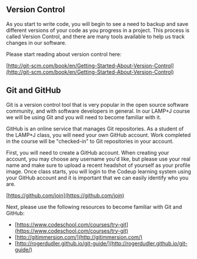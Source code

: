 ## Version Control

As you start to write code, you will begin to see a need to backup and save different versions of your code as you progress in a project. This process is called Version Control, and there are many tools available to help us track changes in our software.

Please start reading about version control here:

[http://git-scm.com/book/en/Getting-Started-About-Version-Control](http://git-scm.com/book/en/Getting-Started-About-Version-Control)

## Git and GitHub

Git is a version control tool that is very popular in the open source software community, and with software developers in general. In our LAMP+J course we will be using Git and you will need to become familiar with it.

GitHub is an online service that manages Git repositories. As a student of the LAMP+J class, you will need your own GitHub account. Work completed in the course will be "checked-in" to Git repositories in your account.

First, you will need to create a GitHub account. When creating your account, you may choose any username you'd like, but please use your real name and make sure to upload a recent headshot of yourself as your profile image. Once class starts, you will login to the Codeup learning system using your GitHub account and it is important that we can easily identify who you are.

[https://github.com/join](https://github.com/join)

Next, please use the following resources to become familiar with Git and GitHub:

- [https://www.codeschool.com/courses/try-git](https://www.codeschool.com/courses/try-git)
- [http://gitimmersion.com/](http://gitimmersion.com/)
- [http://rogerdudler.github.io/git-guide/](http://rogerdudler.github.io/git-guide/)